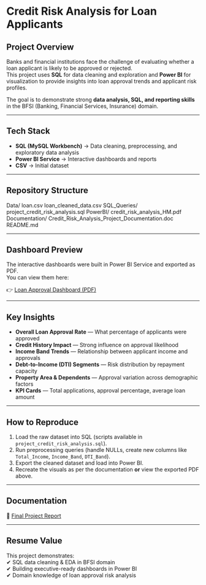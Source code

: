 # Credit Risk Analysis for Loan Applicants

## Project Overview
Banks and financial institutions face the challenge of evaluating whether a loan applicant is likely to be approved or rejected.  
This project uses **SQL** for data cleaning and exploration and **Power BI** for visualization to provide insights into loan approval trends and applicant risk profiles.

The goal is to demonstrate strong **data analysis, SQL, and reporting skills** in the BFSI (Banking, Financial Services, Insurance) domain.

---

## Tech Stack
- **SQL (MySQL Workbench)** → Data cleaning, preprocessing, and exploratory data analysis  
- **Power BI Service** → Interactive dashboards and reports  
- **CSV** → Initial dataset  

---

## Repository Structure


Data/
loan.csv
loan_cleaned_data.csv
SQL_Queries/
project_credit_risk_analysis.sql
PowerBI/
credit_risk_analysis_HM.pdf
Documentation/
Credit_Risk_Analysis_Project_Documentation.doc
README.md


---

## Dashboard Preview
The interactive dashboards were built in Power BI Service and exported as PDF.  
You can view them here:  

👉 [Loan Approval Dashboard (PDF)](credit_risk_analysis_HM.pdf)  

---

## Key Insights
- **Overall Loan Approval Rate** — What percentage of applicants were approved  
- **Credit History Impact** — Strong influence on approval likelihood  
- **Income Band Trends** — Relationship between applicant income and approvals  
- **Debt-to-Income (DTI) Segments** — Risk distribution by repayment capacity  
- **Property Area & Dependents** — Approval variation across demographic factors  
- **KPI Cards** — Total applications, approval percentage, average loan amount  

---

## How to Reproduce
1. Load the raw dataset into SQL (scripts available in `project_credit_risk_analysis.sql`).  
2. Run preprocessing queries (handle NULLs, create new columns like `Total_Income`, `Income_Band`, `DTI_Band`).  
3. Export the cleaned dataset and load into Power BI.  
4. Recreate the visuals as per the documentation **or** view the exported PDF above.  

---

## Documentation
📄 [Final Project Report](Credit_Risk_Analysis_Project_Documentation.doc)  

---

## Resume Value
This project demonstrates:  
✔ SQL data cleaning & EDA in BFSI domain  
✔ Building executive-ready dashboards in Power BI  
✔ Domain knowledge of loan approval risk analysis

